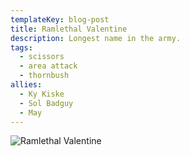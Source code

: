 ```yaml
---
templateKey: blog-post
title: Ramlethal Valentine
description: Longest name in the army.
tags:
  - scissors
  - area attack
  - thornbush
allies:
  - Ky Kiske
  - Sol Badguy
  - May
---
```

![Ramlethal Valentine](/img/Ramlethal.png)